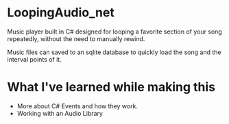 # LoopingAudio_net

Music player built in C# designed for looping a favorite section of your song repeatedly, without the need to manually rewind.

Music files can saved to an sqlite database to quickly load the song and the interval points of it.


# What I've learned while making this

* More about C# Events and how they work.
* Working with an Audio Library
